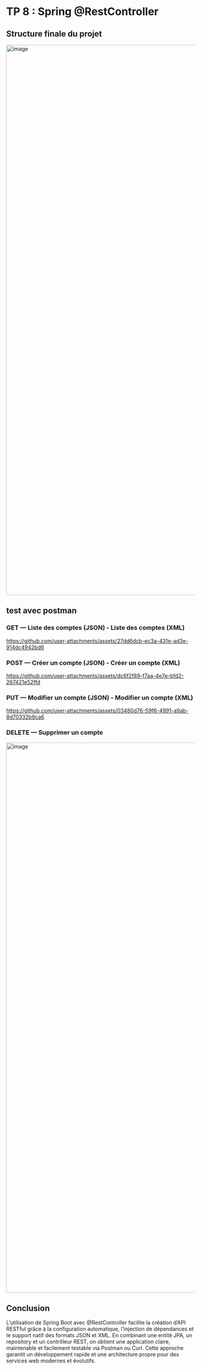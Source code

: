 # TP 8 : Spring @RestController
## Structure finale du projet 
<img width="1050" height="1470" alt="image" src="https://github.com/user-attachments/assets/c6bdd89e-bc01-4f29-91c9-8915c838fefa" />

## test avec postman 

### GET — Liste des comptes (JSON) - Liste des comptes (XML)
https://github.com/user-attachments/assets/27dd6dcb-ec3a-431e-ad3e-914dc4942bd6

### POST — Créer un compte (JSON) - Créer un compte (XML)

https://github.com/user-attachments/assets/dc6f2f89-f7aa-4e7e-bfd2-267421e52ffd

### PUT — Modifier un compte (JSON) - Modifier un compte (XML)

https://github.com/user-attachments/assets/03480d76-59f6-4991-a9ab-8d70332b9ca6

### DELETE — Supprimer un compte

<img width="1662" height="1470" alt="image" src="https://github.com/user-attachments/assets/3993defc-ad01-47f0-997c-fd278d172786" />

## Conclusion

L’utilisation de Spring Boot avec @RestController facilite la création d’API RESTful grâce à la configuration automatique, l’injection de dépendances et le support natif des formats JSON et XML.
En combinant une entité JPA, un repository et un contrôleur REST, on obtient une application claire, maintenable et facilement testable via Postman ou Curl.
Cette approche garantit un développement rapide et une architecture propre pour des services web modernes et évolutifs.
